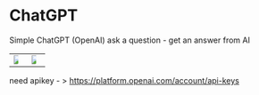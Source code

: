 # ChatGPT


Simple ChatGPT (OpenAI)
ask a question - get an answer from AI

<table width="100%">
  <tr>
  <td width="50%"><img style="max-width:50%;max-height:50%;" src="https://user-images.githubusercontent.com/91971233/228079976-5bd6c6af-fc8b-4735-ae0b-9e67e924640f.png
 "></td>
  <td width="50%"> <img style="max-width:50%;max-height:50%;" src="https://user-images.githubusercontent.com/91971233/228080044-bbf0a0fa-ab10-4aae-844e-7bc570f5aa4a.png
 "></td>
  </tr>
</table>


need apikey - > https://platform.openai.com/account/api-keys
